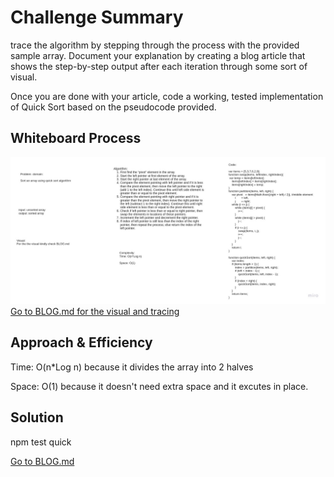 # Challenge Summary
trace the algorithm by stepping through the process with the provided sample array. Document your explanation by creating a blog article that shows the step-by-step output after each iteration through some sort of visual.

Once you are done with your article, code a working, tested implementation of Quick Sort based on the pseudocode provided.

## Whiteboard Process
![whiteboard](../images/quick-sort.jpg)
[Go to BLOG.md for the visual and tracing](./BLOG.md)


## Approach & Efficiency
Time: O(n*Log n)
because it divides the array into 2 halves 

Space: O(1) because it doesn't need extra space and it excutes in place.


## Solution
npm test quick <br>

[Go to BLOG.md](./BLOG.md)
